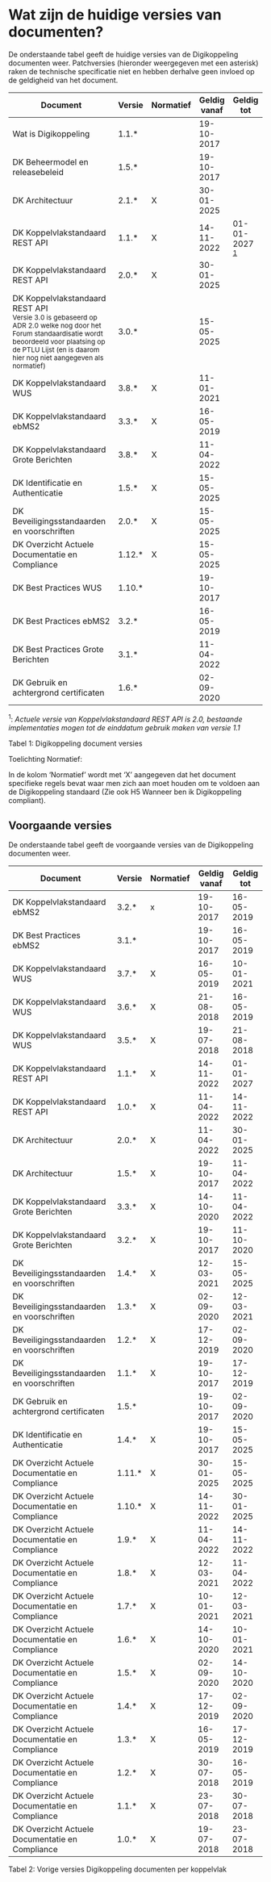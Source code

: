 # Wat zijn de huidige versies van documenten?

De onderstaande tabel geeft de huidige versies van de Digikoppeling documenten weer.
Patchversies (hieronder weergegeven met een asterisk) raken de technische specificatie niet en hebben derhalve geen invloed op de geldigheid van het document.

| Document                                        | Versie | Normatief | Geldig vanaf | Geldig  tot |
| ----------------------------------------------- | ------ | --------- | ------------ | ----------- |
| Wat is Digikoppeling                            | 1.1.*  |           | 19-10-2017   |             |
| DK Beheermodel en releasebeleid                 | 1.5.*  |           | 19-10-2017   |             |
| DK Architectuur                                 | 2.1.*  | X         | 30-01-2025   |             |   
| DK Koppelvlakstandaard REST API                 | 1.1.*  | X         | 14-11-2022   |  01-01-2027 <sup>[1](#f1)</sup> |
| DK Koppelvlakstandaard REST API                 | 2.0.*  | X         | 30-01-2025   |             |
| DK Koppelvlakstandaard REST API <br><small>Versie 3.0 is gebaseerd op ADR 2.0 welke nog door het Forum standaardisatie wordt beoordeeld voor plaatsing op de PTLU Lijst (en is daarom hier nog niet aangegeven als normatief)</small>               | 3.0.*  |           | 15-05-2025   |             |
| DK Koppelvlakstandaard WUS                      | 3.8.*  | X         | 11-01-2021   |             |
| DK Koppelvlakstandaard ebMS2                    | 3.3.*  | X         | 16-05-2019   |             |
| DK Koppelvlakstandaard Grote Berichten          | 3.8.*  | X         | 11-04-2022   |             |
| DK Identificatie en Authenticatie               | 1.5.*  | X         | 15-05-2025   |             |
| DK Beveiligingsstandaarden en voorschriften     | 2.0.*  | X         | 15-05-2025   |             |
| DK Overzicht Actuele Documentatie en Compliance | 1.12.*  | X        | 15-05-2025   |             |
| DK Best Practices WUS                           | 1.10.* |           | 19-10-2017   |             |
| DK Best Practices ebMS2                         | 3.2.*  |           | 16-05-2019   |             |
| DK Best Practices Grote Berichten               | 3.1.*  |           | 11-04-2022   |             |
| DK Gebruik en achtergrond certificaten          | 1.6.*  |           | 02-09-2020   |             |

<a name="f1"></a><sup>1</sup>: *Actuele versie van Koppelvlakstandaard REST API is 2.0, bestaande implementaties mogen tot de einddatum gebruik maken van versie 1.1*




Tabel 1: Digikoppeling document versies

Toelichting Normatief:  

In de kolom ‘Normatief’ wordt met ‘X’ aangegeven dat het document specifieke regels bevat waar men zich aan moet houden om te voldoen aan de Digikoppeling standaard (Zie ook H5 Wanneer ben ik Digikoppeling compliant).

## Voorgaande versies

De onderstaande tabel geeft de voorgaande versies van de Digikoppeling documenten weer.

| Document                                        | Versie | Normatief | Geldig vanaf | Geldig tot |
| ----------------------------------------------- | ------ | --------- | ------------ | ---------- |
| DK Koppelvlakstandaard ebMS2                    | 3.2.*  | x         | 19-10-2017   | 16-05-2019 |
| DK Best Practices ebMS2                         | 3.1.*  |           | 19-10-2017   | 16-05-2019 |
| DK Koppelvlakstandaard WUS                      | 3.7.*  | X         | 16-05-2019   | 10-01-2021 |
| DK Koppelvlakstandaard WUS                      | 3.6.*  | X         | 21-08-2018   | 16-05-2019 |
| DK Koppelvlakstandaard WUS                      | 3.5.*  | X         | 19-07-2018   | 21-08-2018 |
| DK Koppelvlakstandaard REST API                 | 1.1.*  | X         | 14-11-2022  |  01-01-2027 |
| DK Koppelvlakstandaard REST API                 | 1.0.*  | X         | 11-04-2022   | 14-11-2022 |  
| DK Architectuur                                 | 2.0.*  | X         | 11-04-2022   | 30-01-2025 |
| DK Architectuur                                 | 1.5.*  | X         | 19-10-2017   | 11-04-2022 |
| DK Koppelvlakstandaard Grote Berichten          | 3.3.*  | X         | 14-10-2020   | 11-04-2022 |
| DK Koppelvlakstandaard Grote Berichten          | 3.2.*  | X         | 19-10-2017   | 11-10-2020 |
| DK Beveiligingsstandaarden en voorschriften     | 1.4.*  | X         | 12-03-2021   | 15-05-2025 |            |
| DK Beveiligingsstandaarden en voorschriften     | 1.3.*  | X         | 02-09-2020   | 12-03-2021 |
| DK Beveiligingsstandaarden en voorschriften     | 1.2.*  | X         | 17-12-2019   | 02-09-2020 |
| DK Beveiligingsstandaarden en voorschriften     | 1.1.*  | X         | 19-10-2017   | 17-12-2019 |
| DK Gebruik en achtergrond certificaten          | 1.5.*  |           | 19-10-2017   | 02-09-2020 |
| DK Identificatie en Authenticatie               | 1.4.*  | X         | 19-10-2017   | 15-05-2025 | 
| DK Overzicht Actuele Documentatie en Compliance | 1.11.*  | X        | 30-01-2025   | 15-05-2025 |
| DK Overzicht Actuele Documentatie en Compliance | 1.10.*  | X        | 14-11-2022   | 30-01-2025 |            
| DK Overzicht Actuele Documentatie en Compliance | 1.9.*  | X         | 11-04-2022   | 14-11-2022 |
| DK Overzicht Actuele Documentatie en Compliance | 1.8.*  | X         | 12-03-2021   | 11-04-2022 |
| DK Overzicht Actuele Documentatie en Compliance | 1.7.*  | X         | 10-01-2021   | 12-03-2021 |
| DK Overzicht Actuele Documentatie en Compliance | 1.6.*  | X         | 14-10-2020   | 10-01-2021 |
| DK Overzicht Actuele Documentatie en Compliance | 1.5.*  | X         | 02-09-2020   | 14-10-2020 |
| DK Overzicht Actuele Documentatie en Compliance | 1.4.*  | X         | 17-12-2019   | 02-09-2020 |
| DK Overzicht Actuele Documentatie en Compliance | 1.3.*  | X         | 16-05-2019   | 17-12-2019 |
| DK Overzicht Actuele Documentatie en Compliance | 1.2.*  | X         | 30-07-2018   | 16-05-2019 |
| DK Overzicht Actuele Documentatie en Compliance | 1.1.*  | X         | 23-07-2018   | 30-07-2018 |
| DK Overzicht Actuele Documentatie en Compliance | 1.0.*  | X         | 19-07-2018   | 23-07-2018 |

Tabel 2: Vorige versies Digikoppeling documenten per koppelvlak
